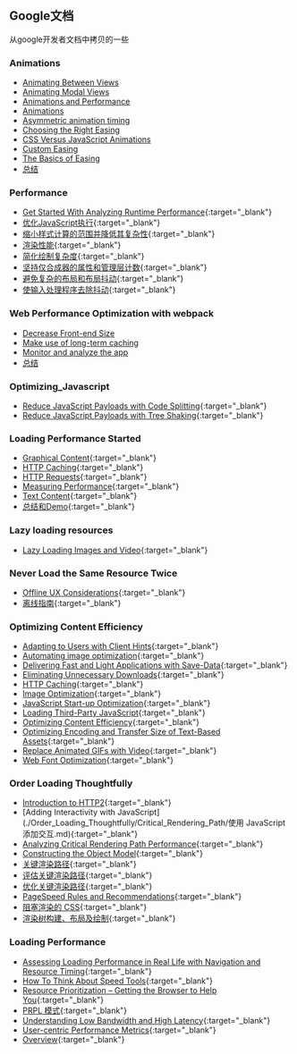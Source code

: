## Google文档

从google开发者文档中拷贝的一些



### Animations

* [Animating Between Views](./animations/AnimatingBetweenViews.md)
* [Animating Modal Views](./animations/AnimatingModalViews.md)
* [Animations and Performance](./animations/AnimationsandPerformance.md)
* [Animations](./animations/Animations.md)
* [Asymmetric animation timing](./animations/Asymmetricanimationtiming.md)
* [Choosing the Right Easing](./animations/ChoosingtheRightEasing.md)
* [CSS Versus JavaScript Animations](./animations/CSSVersusJavaScriptAnimations.md)
* [Custom Easing](./animations/CustomEasing.md)
* [The Basics of Easing](./animations/TheBasicsofEasing.md)
* [总结](./animations/总结.md)



### Performance

* [Get Started With Analyzing Runtime Performance](./performance/运行时性能分析.md){:target="_blank"}
* [优化JavaScript执行](./performance/优化JavaScript执行.md){:target="_blank"}
* [缩小样式计算的范围并降低其复杂性](./performance/缩小样式计算的范围并降低其复杂性.md){:target="_blank"}
* [渲染性能](./performance/渲染性能.md){:target="_blank"}
* [简化绘制复杂度](./performance/简化绘制复杂度.md){:target="_blank"}
* [坚持仅合成器的属性和管理层计数](./performance/坚持仅合成器的属性和管理层计数.md){:target="_blank"}
* [避免复杂的布局和布局抖动](./performance/避免复杂的布局和布局抖动.md){:target="_blank"}
* [使输入处理程序去除抖动](./performance/使输入处理程序去除抖动.md){:target="_blank"}



### Web Performance Optimization with webpack

* [Decrease Front-end Size](./Web_Performance_Optimization_with_webpack/减小打包大小)
* [Make use of long-term caching](./Web_Performance_Optimization_with_webpack/使用缓存.md)
* [Monitor and analyze the app](./Web_Performance_Optimization_with_webpack/监听和分析.md)
* [总结](./Web_Performance_Optimization_with_webpack/Conclusion.md)



### Optimizing_Javascript

* [Reduce JavaScript Payloads with Code Splitting](./Optimizing_Javascript/使用代码拆分减少JavaScript负载.md){:target="_blank"}
* [Reduce JavaScript Payloads with Tree Shaking](./Optimizing_Javascript/使用TreeShaking.md){:target="_blank"}



### Loading Performance Started

* [Graphical Content](./loading_performance_started/图片内容.md){:target="_blank"}
* [HTTP Caching](./loading_performance_started/HTTP缓存.md){:target="_blank"}
* [HTTP Requests](./loading_performance_started/HTTP请求.md){:target="_blank"}
* [Measuring Performance](./loading_performance_started/性能测量.md){:target="_blank"}
* [Text Content](./loading_performance_started/文本内容.md){:target="_blank"}
* [总结和Demo](./loading_performance_started/总结和Demo.md){:target="_blank"}



### Lazy loading resources

* [Lazy Loading Images and Video](./Lazy_loading_resources/懒加载图片和视频.md){:target="_blank"}



### Never Load the Same Resource Twice

* [Offline UX Considerations](./Never_Load_the_Same_Resource_Twice/Offline_UX_Considerations.md){:target="_blank"}
* [离线指南](./Never_Load_the_Same_Resource_Twice/离线指南.md){:target="_blank"}



### Optimizing Content Efficiency

* [Adapting to Users with Client Hints](./Optimizing_Content_Efficiency/ClientHints技术.md){:target="_blank"}
* [Automating image optimization](./Optimizing_Content_Efficiency/自动优化图像.md){:target="_blank"}
* [Delivering Fast and Light Applications with Save-Data](./Optimizing_Content_Efficiency/传递缓存的数据.md){:target="_blank"}
* [Eliminating Unnecessary Downloads](./Optimizing_Content_Efficiency/避免不必要的下载.md){:target="_blank"}
* [HTTP Caching](./Optimizing_Content_Efficiency/HTTP缓存.md){:target="_blank"}
* [Image Optimization](./Optimizing_Content_Efficiency/图像优化.md){:target="_blank"}
* [JavaScript Start-up Optimization](./Optimizing_Content_Efficiency/JS启动优化.md){:target="_blank"}
* [Loading Third-Party JavaScript](./Optimizing_Content_Efficiency/载入第三方库.md){:target="_blank"}
* [Optimizing Content Efficiency](./Optimizing_Content_Efficiency/Optimizing_Content_Efficiency.md){:target="_blank"}
* [Optimizing Encoding and Transfer Size of Text-Based Assets](./Optimizing_Content_Efficiency/优化基于文本的资产的编码和传送大小.md){:target="_blank"}
* [Replace Animated GIFs with Video](./Optimizing_Content_Efficiency/使用动图代替视频.md){:target="_blank"}
* [Web Font Optimization](./Optimizing_Content_Efficiency/Web字体优化.md){:target="_blank"}



### Order Loading Thoughtfully

* [Introduction to HTTP2](./Order_Loading_Thoughtfully/HTTP2简介.md){:target="_blank"}
* [Adding Interactivity with JavaScript](./Order_Loading_Thoughtfully/Critical_Rendering_Path/使用 JavaScript 添加交互.md){:target="_blank"}
* [Analyzing Critical Rendering Path Performance](./Order_Loading_Thoughtfully/Critical_Rendering_Path/分析关键渲染路径性能){:target="_blank"}
* [Constructing the Object Model](./Order_Loading_Thoughtfully/Critical_Rendering_Path/构建对象模型.md){:target="_blank"}
* [关键渲染路径](./Order_Loading_Thoughtfully/Critical_Rendering_Path/关键渲染路径.md){:target="_blank"}
* [评估关键渲染路径](./Order_Loading_Thoughtfully/Critical_Rendering_Path/评估关键渲染路径.md){:target="_blank"}
* [优化关键渲染路径](./Order_Loading_Thoughtfully/Critical_Rendering_Path/优化关键渲染路径.md){:target="_blank"}
* [PageSpeed Rules and Recommendations](./Order_Loading_Thoughtfully/Critical_Rendering_Path/PageSpeed规则和建议.md){:target="_blank"}
* [阻塞渲染的 CSS](./Order_Loading_Thoughtfully/Critical_Rendering_Path/阻塞渲染的CSS.md){:target="_blank"}
* [渲染树构建、布局及绘制](./Order_Loading_Thoughtfully/Critical_Rendering_Path/渲染树构建和布局及绘制.md){:target="_blank"}



### Loading Performance

* [Assessing Loading Performance in Real Life with Navigation and Resource Timing](./loading_performance/Assessing_Loading_Performance_with_Navigation_and_Resource_Timing.md){:target="_blank"}
* [How To Think About Speed Tools](./loading_performance/如何考虑测速工具.md){:target="_blank"}
* [Resource Prioritization – Getting the Browser to Help You](./loading_performance/资源优先级.md){:target="_blank"}
* [PRPL 模式](./loading_performance/PRPL模式.md){:target="_blank"}
* [Understanding Low Bandwidth and High Latency](./loading_performance/了解低宽带和高延迟.md){:target="_blank"}
* [User-centric Performance Metrics](./loading_performance/用户角度的性能测量.md){:target="_blank"}
* [Overview](./loading_performance/Overview.md){:target="_blank"}